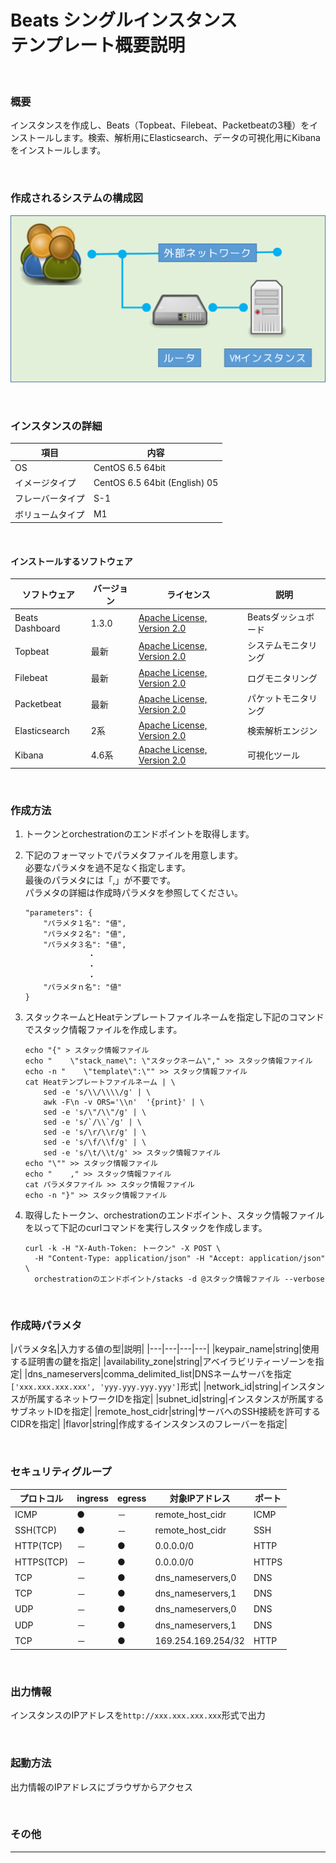 Beats シングルインスタンス<br>テンプレート概要説明
====

<br>

### 概要

インスタンスを作成し、Beats（Topbeat、Filebeat、Packetbeatの3種）をインストールします。検索、解析用にElasticsearch、データの可視化用にKibanaをインストールします。

<br>

### 作成されるシステムの構成図

![構成図](images/diag_single.png)

<br>

### インスタンスの詳細

|項目|内容|
|---|---|
|OS|CentOS 6.5 64bit|
|イメージタイプ|CentOS 6.5 64bit (English) 05|
|フレーバータイプ|S-1|
|ボリュームタイプ|M1|

<br>

#### インストールするソフトウェア

|ソフトウェア|バージョン|ライセンス|説明|
|---|---|---|---|
|Beats Dashboard|1.3.0|[Apache License, Version 2.0](http://www.apache.org/licenses/LICENSE-2.0)|Beatsダッシュボード|
|Topbeat|最新|[Apache License, Version 2.0](http://www.apache.org/licenses/LICENSE-2.0)|システムモニタリング|
|Filebeat|最新|[Apache License, Version 2.0](http://www.apache.org/licenses/LICENSE-2.0)|ログモニタリング|
|Packetbeat|最新|[Apache License, Version 2.0](http://www.apache.org/licenses/LICENSE-2.0)|パケットモニタリング|
|Elasticsearch|2系|[Apache License, Version 2.0](http://www.apache.org/licenses/LICENSE-2.0)|検索解析エンジン|
|Kibana|4.6系|[Apache License, Version 2.0](http://www.apache.org/licenses/LICENSE-2.0)|可視化ツール|

<br>

### 作成方法

1. トークンとorchestrationのエンドポイントを取得します。
1. 下記のフォーマットでパラメタファイルを用意します。<br>必要なパラメタを過不足なく指定します。<br>最後のパラメタには「,」が不要です。<br>パラメタの詳細は作成時パラメタを参照してください。
    ```
    "parameters": {
        "パラメタ１名": "値",
        "パラメタ２名": "値",
        "パラメタ３名": "値",
                  ・
                  ・
                  ・
        "パラメタｎ名": "値"
    }
    ```

1. スタックネームとHeatテンプレートファイルネームを指定し下記のコマンドでスタック情報ファイルを作成します。
    ```
    echo "{" > スタック情報ファイル
    echo "    \"stack_name\": \"スタックネーム\"," >> スタック情報ファイル
    echo -n "    \"template\":\"" >> スタック情報ファイル
    cat Heatテンプレートファイルネーム | \
        sed -e 's/\\/\\\\/g' | \
        awk -F\n -v ORS='\\n'  '{print}' | \
        sed -e 's/\"/\\"/g' | \
        sed -e 's/`/\\`/g' | \
        sed -e 's/\r/\\r/g' | \
        sed -e 's/\f/\\f/g' | \
        sed -e 's/\t/\\t/g' >> スタック情報ファイル
    echo "\"" >> スタック情報ファイル
    echo "    ," >> スタック情報ファイル
    cat パラメタファイル >> スタック情報ファイル
    echo -n "}" >> スタック情報ファイル
    ```

1. 取得したトークン、orchestrationのエンドポイント、スタック情報ファイルを以って下記のcurlコマンドを実行しスタックを作成します。
    ```
    curl -k -H "X-Auth-Token: トークン" -X POST \
      -H "Content-Type: application/json" -H "Accept: application/json" \
      orchestrationのエンドポイント/stacks -d @スタック情報ファイル --verbose
    ```

<br>

### 作成時パラメタ

|パラメタ名|入力する値の型|説明|
|---|---|---|---|
|keypair_name|string|使用する証明書の鍵を指定|
|availability_zone|string|アベイラビリティーゾーンを指定|
|dns_nameservers|comma_delimited_list|DNSネームサーバを指定<br>`['xxx.xxx.xxx.xxx', 'yyy.yyy.yyy.yyy']`形式|
|network_id|string|インスタンスが所属するネットワークIDを指定|
|subnet_id|string|インスタンスが所属するサブネットIDを指定|
|remote_host_cidr|string|サーバへのSSH接続を許可するCIDRを指定|
|flavor|string|作成するインスタンスのフレーバーを指定|

<br>

### セキュリティグループ

|プロトコル|ingress|egress|対象IPアドレス|ポート|
|---|---|---|---|---|
|ICMP      |●|－|remote_host_cidr  |ICMP |
|SSH(TCP)  |●|－|remote_host_cidr  |SSH  |
|HTTP(TCP) |－|●|0.0.0.0/0         |HTTP |
|HTTPS(TCP)|－|●|0.0.0.0/0         |HTTPS|
|TCP       |－|●|dns_nameservers,0 |DNS  |
|TCP       |－|●|dns_nameservers,1 |DNS  |
|UDP       |－|●|dns_nameservers,0 |DNS  |
|UDP       |－|●|dns_nameservers,1 |DNS  |
|TCP       |－|●|169.254.169.254/32|HTTP |

<br>

### 出力情報

インスタンスのIPアドレスを`http://xxx.xxx.xxx.xxx`形式で出力

<br>

### 起動方法

出力情報のIPアドレスにブラウザからアクセス

<br>

### その他

---
